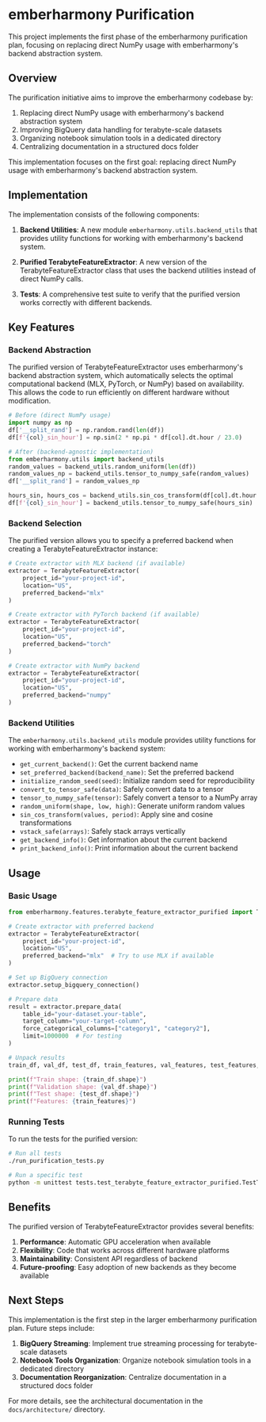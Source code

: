 # emberharmony Purification

This project implements the first phase of the emberharmony purification plan, focusing on replacing direct NumPy usage with emberharmony's backend abstraction system.

## Overview

The purification initiative aims to improve the emberharmony codebase by:

1. Replacing direct NumPy usage with emberharmony's backend abstraction system
2. Improving BigQuery data handling for terabyte-scale datasets
3. Organizing notebook simulation tools in a dedicated directory
4. Centralizing documentation in a structured docs folder

This implementation focuses on the first goal: replacing direct NumPy usage with emberharmony's backend abstraction system.

## Implementation

The implementation consists of the following components:

1. **Backend Utilities**: A new module `emberharmony.utils.backend_utils` that provides utility functions for working with emberharmony's backend system.

2. **Purified TerabyteFeatureExtractor**: A new version of the TerabyteFeatureExtractor class that uses the backend utilities instead of direct NumPy calls.

3. **Tests**: A comprehensive test suite to verify that the purified version works correctly with different backends.

## Key Features

### Backend Abstraction

The purified version of TerabyteFeatureExtractor uses emberharmony's backend abstraction system, which automatically selects the optimal computational backend (MLX, PyTorch, or NumPy) based on availability. This allows the code to run efficiently on different hardware without modification.

```python
# Before (direct NumPy usage)
import numpy as np
df['__split_rand'] = np.random.rand(len(df))
df[f'{col}_sin_hour'] = np.sin(2 * np.pi * df[col].dt.hour / 23.0)

# After (backend-agnostic implementation)
from emberharmony.utils import backend_utils
random_values = backend_utils.random_uniform(len(df))
random_values_np = backend_utils.tensor_to_numpy_safe(random_values)
df['__split_rand'] = random_values_np

hours_sin, hours_cos = backend_utils.sin_cos_transform(df[col].dt.hour / 23.0)
df[f'{col}_sin_hour'] = backend_utils.tensor_to_numpy_safe(hours_sin)
```

### Backend Selection

The purified version allows you to specify a preferred backend when creating a TerabyteFeatureExtractor instance:

```python
# Create extractor with MLX backend (if available)
extractor = TerabyteFeatureExtractor(
    project_id="your-project-id",
    location="US",
    preferred_backend="mlx"
)

# Create extractor with PyTorch backend (if available)
extractor = TerabyteFeatureExtractor(
    project_id="your-project-id",
    location="US",
    preferred_backend="torch"
)

# Create extractor with NumPy backend
extractor = TerabyteFeatureExtractor(
    project_id="your-project-id",
    location="US",
    preferred_backend="numpy"
)
```

### Backend Utilities

The `emberharmony.utils.backend_utils` module provides utility functions for working with emberharmony's backend system:

- `get_current_backend()`: Get the current backend name
- `set_preferred_backend(backend_name)`: Set the preferred backend
- `initialize_random_seed(seed)`: Initialize random seed for reproducibility
- `convert_to_tensor_safe(data)`: Safely convert data to a tensor
- `tensor_to_numpy_safe(tensor)`: Safely convert a tensor to a NumPy array
- `random_uniform(shape, low, high)`: Generate uniform random values
- `sin_cos_transform(values, period)`: Apply sine and cosine transformations
- `vstack_safe(arrays)`: Safely stack arrays vertically
- `get_backend_info()`: Get information about the current backend
- `print_backend_info()`: Print information about the current backend

## Usage

### Basic Usage

```python
from emberharmony.features.terabyte_feature_extractor_purified import TerabyteFeatureExtractor

# Create extractor with preferred backend
extractor = TerabyteFeatureExtractor(
    project_id="your-project-id",
    location="US",
    preferred_backend="mlx"  # Try to use MLX if available
)

# Set up BigQuery connection
extractor.setup_bigquery_connection()

# Prepare data
result = extractor.prepare_data(
    table_id="your-dataset.your-table",
    target_column="your-target-column",
    force_categorical_columns=["category1", "category2"],
    limit=1000000  # For testing
)

# Unpack results
train_df, val_df, test_df, train_features, val_features, test_features, scaler, imputer = result

print(f"Train shape: {train_df.shape}")
print(f"Validation shape: {val_df.shape}")
print(f"Test shape: {test_df.shape}")
print(f"Features: {train_features}")
```

### Running Tests

To run the tests for the purified version:

```bash
# Run all tests
./run_purification_tests.py

# Run a specific test
python -m unittest tests.test_terabyte_feature_extractor_purified.TestTerabyteFeatureExtractorPurified.test_backend_selection
```

## Benefits

The purified version of TerabyteFeatureExtractor provides several benefits:

1. **Performance**: Automatic GPU acceleration when available
2. **Flexibility**: Code that works across different hardware platforms
3. **Maintainability**: Consistent API regardless of backend
4. **Future-proofing**: Easy adoption of new backends as they become available

## Next Steps

This implementation is the first step in the larger emberharmony purification plan. Future steps include:

1. **BigQuery Streaming**: Implement true streaming processing for terabyte-scale datasets
2. **Notebook Tools Organization**: Organize notebook simulation tools in a dedicated directory
3. **Documentation Reorganization**: Centralize documentation in a structured docs folder

For more details, see the architectural documentation in the `docs/architecture/` directory.